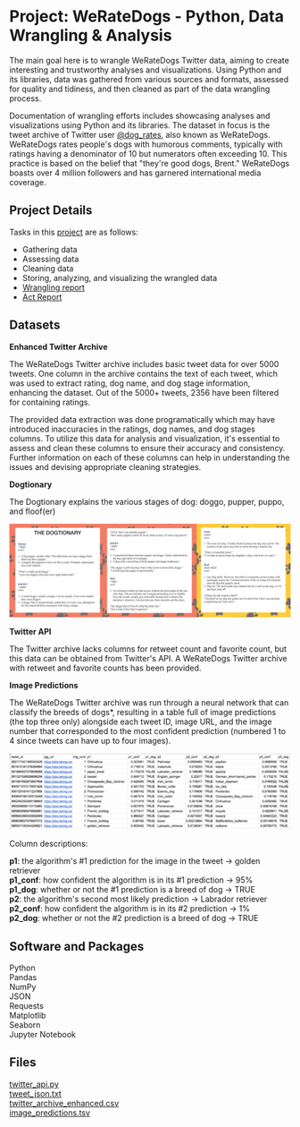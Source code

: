 # Project: WeRateDogs - Python, Data Wrangling & Analysis

The main goal here is to wrangle WeRateDogs Twitter data, aiming to create interesting and trustworthy analyses and visualizations. Using Python and its 
libraries, data was gathered from various sources and formats, assessed for quality and tidiness, and then cleaned as part of the data wrangling process.

Documentation of wrangling efforts includes showcasing analyses and visualizations using Python and its libraries. The dataset in focus is the tweet archive 
of Twitter user [@dog_rates](https://twitter.com/dog_rates), also known as WeRateDogs. WeRateDogs rates people's dogs with humorous comments, typically with ratings having a denominator of 
10 but numerators often exceeding 10. This practice is based on the belief that "they're good dogs, Brent." WeRateDogs boasts over 4 million followers and 
has garnered international media coverage.

## Project Details

Tasks in this [project](https://github.com/CyndiMorris/AnalyticsProjects/blob/main/WeRateDogs/WeRateDogs.ipynb) are as follows:  

* Gathering data  
* Assessing data  
* Cleaning data  
* Storing, analyzing, and visualizing the wrangled data  
* [Wrangling report](https://github.com/CyndiMorris/AnalyticsProjects/blob/main/WeRateDogs/wrangle_report.pdf)
* [Act Report](https://github.com/CyndiMorris/AnalyticsProjects/blob/main/WeRateDogs/act_report.pdf)

## Datasets

**Enhanced Twitter Archive**

The WeRateDogs Twitter archive includes basic tweet data for over 5000 tweets. One column in the archive contains the text of each tweet, which was 
used to extract rating, dog name, and dog stage information, enhancing the dataset. Out of the 5000+ tweets, 2356 have been filtered for containing ratings.

The provided data extraction was done programatically which may have introduced inaccuracies in the ratings, dog names, and dog stages columns. To utilize 
this data for analysis and visualization, it's essential to assess and clean these columns to ensure their accuracy and consistency. Further information on 
each of these columns can help in understanding the issues and devising appropriate cleaning strategies.
 
**Dogtionary**

The Dogtionary explains the various stages of dog: doggo, pupper, puppo, and floof(er)  

<img src="Dogtionary.png"/>

**Twitter API**

The Twitter archive lacks columns for retweet count and favorite count, but this data can be obtained from Twitter's API. A WeRateDogs Twitter archive with 
retweet and favorite counts has been provided.

**Image Predictions**

The WeRateDogs Twitter archive was run through a neural network that can classify the breeds of dogs*, resulting in a table full of image predictions (the top 
three only) alongside each tweet ID, image URL, and the image number that corresponded to the most confident prediction (numbered 1 to 4 since tweets can have up to 
four images).

 <img src="ImgPredictions.png"/>

Column descriptions:

**p1**: the algorithm's #1 prediction for the image in the tweet → golden retriever  
**p1_conf**: how confident the algorithm is in its #1 prediction → 95%  
**p1_dog**: whether or not the #1 prediction is a breed of dog → TRUE  
**p2**: the algorithm's second most likely prediction → Labrador retriever  
**p2_conf**: how confident the algorithm is in its #2 prediction → 1%  
**p2_dog**: whether or not the #2 prediction is a breed of dog → TRUE  

## Software and Packages

Python  
Pandas  
NumPy  
JSON  
Requests  
Matplotlib  
Seaborn  
Jupyter Notebook


## Files

[twitter_api.py](https://video.udacity-data.com/topher/2018/November/5be5fb4c_twitter-api/twitter-api.py)  
[tweet_json.txt](https://video.udacity-data.com/topher/2018/November/5be5fb7d_tweet-json/tweet-json.txt)  
[twitter_archive_enhanced.csv](https://d17h27t6h515a5.cloudfront.net/topher/2017/August/59a4e958_twitter-archive-enhanced/twitter-archive-enhanced.csv)  
[image_predictions.tsv](https://d17h27t6h515a5.cloudfront.net/topher/2017/August/599fd2ad_image-predictions/image-predictions.tsv)

